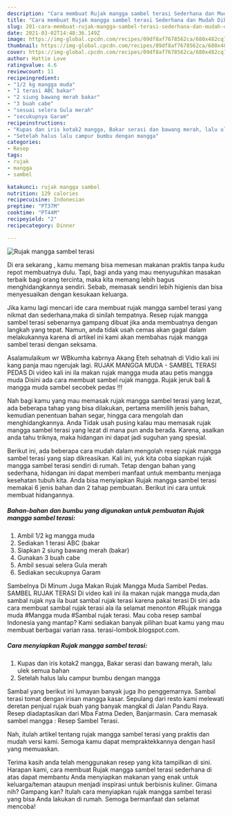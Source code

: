 ```yaml
---
description: "Cara membuat Rujak mangga sambel terasi Sederhana dan Mudah Dibuat"
title: "Cara membuat Rujak mangga sambel terasi Sederhana dan Mudah Dibuat"
slug: 201-cara-membuat-rujak-mangga-sambel-terasi-sederhana-dan-mudah-dibuat
date: 2021-03-02T14:48:36.149Z
image: https://img-global.cpcdn.com/recipes/09df8af7678562ca/680x482cq70/rujak-mangga-sambel-terasi-foto-resep-utama.jpg
thumbnail: https://img-global.cpcdn.com/recipes/09df8af7678562ca/680x482cq70/rujak-mangga-sambel-terasi-foto-resep-utama.jpg
cover: https://img-global.cpcdn.com/recipes/09df8af7678562ca/680x482cq70/rujak-mangga-sambel-terasi-foto-resep-utama.jpg
author: Hattie Love
ratingvalue: 4.6
reviewcount: 11
recipeingredient:
- "1/2 kg mangga muda"
- "1 terasi ABC bakar"
- "2 siung bawang merah bakar"
- "3 buah cabe"
- "sesuai selera Gula merah"
- "secukupnya Garam"
recipeinstructions:
- "Kupas dan iris kotak2 mangga, Bakar serasi dan bawang merah, lalu ulek semua bahan"
- "Setelah halus lalu campur bumbu dengan mangga"
categories:
- Resep
tags:
- rujak
- mangga
- sambel

katakunci: rujak mangga sambel 
nutrition: 129 calories
recipecuisine: Indonesian
preptime: "PT37M"
cooktime: "PT44M"
recipeyield: "2"
recipecategory: Dinner

---
```



![Rujak mangga sambel terasi](https://img-global.cpcdn.com/recipes/09df8af7678562ca/680x482cq70/rujak-mangga-sambel-terasi-foto-resep-utama.jpg)

Di era  sekarang , kamu memang bisa memesan makanan praktis tanpa kudu repot membuatnya dulu. Tapi, bagi anda yang mau menyuguhkan masakan terbaik bagi orang tercinta, maka kita memang lebih bagus menghidangkannya sendiri. Sebab, memasak sendiri lebih higienis dan bisa menyesuaikan dengan kesukaan keluarga.

Jika kamu lagi mencari ide cara membuat rujak mangga sambel terasi yang nikmat dan sederhana,maka di sinilah tempatnya. Resep rujak mangga sambel terasi  sebenarnya gampang dibuat jika anda membuatnya dengan langkah yang tepat. Namun, anda tidak usah cemas akan gagal dalam melakukannya 
karena di artikel ini kami akan membahas rujak mangga sambel terasi dengan seksama.  

Asalamulaikum wr WBkumha kabrnya Akang Eteh sehatnah di Vidio kali ini kang panja mau ngerujak lagi. RUJAK MANGGA MUDA - SAMBEL TERASI PEDAS Di video kali ini ila makan rujak mangga muda atau petis mangga muda Disini ada cara membuat sambel rujak mangga. Rujak jeruk bali &amp; mangga muda sambel secobek pedas !!!

Nah bagi kamu yang mau memasak rujak mangga sambel terasi yang lezat, ada beberapa tahap yang bisa dilakukan, pertama memilih jenis bahan, kemudian penentuan bahan segar, hingga cara mengolah dan menghidangkannya. Anda Tidak usah pusing kalau mau memasak rujak mangga sambel terasi yang lezat di mana pun anda berada. Karena, asalkan anda  tahu triknya, maka hidangan ini dapat jadi suguhan yang spesial.

Berikut ini, ada beberapa cara mudah dalam mengolah resep rujak mangga sambel terasi yang siap dikreasikan. Kali ini, yuk kita coba siapkan rujak mangga sambel terasi sendiri di rumah. Tetap dengan bahan yang sederhana, hidangan ini dapat memberi manfaat untuk membantu menjaga kesehatan tubuh kita. Anda bisa menyiapkan Rujak mangga sambel terasi memakai 6 jenis bahan dan 2 tahap pembuatan. Berikut ini cara untuk membuat hidangannya.

<!--inarticleads1-->

##### Bahan-bahan dan bumbu yang digunakan untuk pembuatan Rujak mangga sambel terasi:

1. Ambil 1/2 kg mangga muda
1. Sediakan 1 terasi ABC (bakar
1. Siapkan 2 siung bawang merah (bakar)
1. Gunakan 3 buah cabe
1. Ambil sesuai selera Gula merah
1. Sediakan secukupnya Garam


Sambelnya Di Minum Juga Makan Rujak Mangga Muda Sambel Pedas. SAMBEL RUJAK TERASI Di video kali ini ila makan rujak mangga muda,dan sambal rujak nya ila buat sambal rujak terasi karena pakai terasi Di sini ada cara membuat sambal rujak terasi ala ila selamat menonton #Rujak mangga muda #Mangga muda #Sambal rujak terasi. Mau coba resep sambal Indonesia yang mantap? Kami sediakan banyak pilihan buat kamu yang mau membuat berbagai varian rasa. terasi-lombok.blogspot.com. 

<!--inarticleads2-->

##### Cara menyiapkan Rujak mangga sambel terasi:

1. Kupas dan iris kotak2 mangga, Bakar serasi dan bawang merah, lalu ulek semua bahan
1. Setelah halus lalu campur bumbu dengan mangga


Sambal yang berikut ini lumayan banyak juga lho penggemarnya. Sambal terasi tomat dengan irisan mangga kasar. Sepulang dari resto kami melewati deretan penjual rujak buah yang banyak mangkal di Jalan Pandu Raya. Resep diadaptasikan dari Mba Fatma Deden, Banjarmasin. Cara memasak sambel mangga : Resep Sambel Terasi. 

Nah, itulah artikel tentang  rujak mangga sambel terasi  yang praktis dan mudah versi kami. Semoga kamu dapat mempraktekkannya dengan hasil yang memuaskan. 

Terima kasih anda telah menggunakan resep yang kita tampilkan di sini. Harapan kami, cara membuat  Rujak mangga sambel terasi sederhana di atas dapat membantu Anda menyiapkan makanan yang enak untuk keluarga/teman ataupun menjadi inspirasi untuk berbisnis kuliner. Gimana nih? Gampang kan? Itulah cara menyiapkan rujak mangga sambel terasi yang bisa Anda lakukan di rumah. Semoga bermanfaat dan selamat mencoba!


